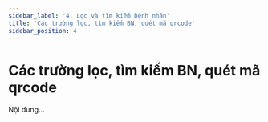 ```yaml
---
sidebar_label: '4. Lọc và tìm kiếm bệnh nhân'
title: 'Các trường lọc, tìm kiếm BN, quét mã qrcode'
sidebar_position: 4
---
```

# Các trường lọc, tìm kiếm BN, quét mã qrcode
Nội dung...